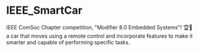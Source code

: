 # IEEE_SmartCar
IEEE ComSoc Chapter competition, "Modifier 8.0 Embedded Systems"! 🏆🚗 a car that moves using a remote control and incorporate features to make it smarter and capable of performing specific tasks.
